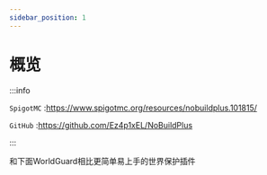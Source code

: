```yaml
---
sidebar_position: 1
---
```


# 概览

:::info

`SpigotMC` :https://www.spigotmc.org/resources/nobuildplus.101815/

`GitHub` :https://github.com/Ez4p1xEL/NoBuildPlus

:::

和下面WorldGuard相比更简单易上手的世界保护插件
